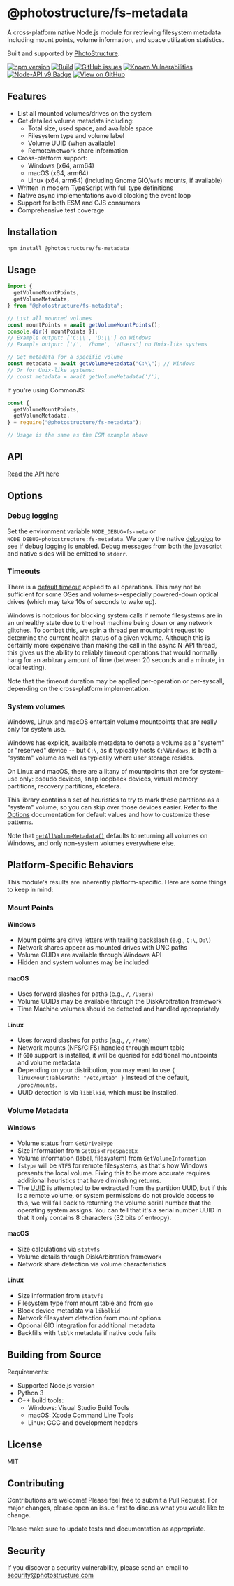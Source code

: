 # @photostructure/fs-metadata

A cross-platform native Node.js module for retrieving filesystem metadata including mount points, volume information, and space utilization statistics.

Built and supported by [PhotoStructure](https://photostructure.com).

[![npm version](https://img.shields.io/npm/v/@photostructure/fs-metadata.svg)](https://www.npmjs.com/package/@photostructure/fs-metadata)
[![Build](https://github.com/photostructure/fs-metadata/actions/workflows/build.yml/badge.svg?branch=main)](https://github.com/photostructure/fs-metadata/actions/workflows/build.yml)
[![GitHub issues](https://img.shields.io/github/issues/photostructure/fs-metadata.svg)](https://github.com/photostructure/fs-metadata/issues)
[![Known Vulnerabilities](https://snyk.io/test/github/photostructure/fs-metadata/badge.svg?targetFile=package.json)](https://snyk.io/test/github/photostructure/fs-metadata?targetFile=package.json)
[![Node-API v9 Badge](https://github.com/nodejs/abi-stable-node/blob/doc/assets/Node-API%20v9%20Badge.svg)](https://nodejs.org/dist/latest/docs/api/n-api.html#node-api-version-matrix)
[![View on GitHub](https://img.shields.io/badge/View%20on-GitHub-blue)](https://github.com/photostructure/fs-metadata)

## Features

- List all mounted volumes/drives on the system
- Get detailed volume metadata including:
  - Total size, used space, and available space
  - Filesystem type and volume label
  - Volume UUID (when available)
  - Remote/network share information
- Cross-platform support:
  - Windows (x64, arm64)
  - macOS (x64, arm64)
  - Linux (x64, arm64) (including Gnome GIO/`GVfs` mounts, if available)
- Written in modern TypeScript with full type definitions
- Native async implementations avoid blocking the event loop
- Support for both ESM and CJS consumers
- Comprehensive test coverage

## Installation

```bash
npm install @photostructure/fs-metadata
```

## Usage

```ts
import {
  getVolumeMountPoints,
  getVolumeMetadata,
} from "@photostructure/fs-metadata";

// List all mounted volumes
const mountPoints = await getVolumeMountPoints();
console.dir({ mountPoints });
// Example output: ['C:\\', 'D:\\'] on Windows
// Example output: ['/', '/home', '/Users'] on Unix-like systems

// Get metadata for a specific volume
const metadata = await getVolumeMetadata("C:\\"); // Windows
// Or for Unix-like systems:
// const metadata = await getVolumeMetadata('/');
```

If you're using CommonJS:

```js
const {
  getVolumeMountPoints,
  getVolumeMetadata,
} = require("@photostructure/fs-metadata");

// Usage is the same as the ESM example above
```

## API

[Read the API here](https://photostructure.github.io/fs-metadata/modules.html)

## Options

### Debug logging

Set the environment variable `NODE_DEBUG=fs-meta` or `NODE_DEBUG=photostructure:fs-metadata`. We query the native [debuglog](https://nodejs.org/api/util.html#utildebuglogsection-callback) to see if debug logging is enabled. Debug messages from both the javascript and native sides will be emitted to `stderr`.

### Timeouts

There is a [default
timeout](https://photostructure.github.io/fs-metadata/variables/TimeoutMsDefault.html)
applied to all operations. This may not be sufficient for some OSes and
volumes--especially powered-down optical drives (which may take 10s of seconds
to wake up).

Windows is notorious for blocking system calls if remote filesystems are in an
unhealthy state due to the host machine being down or any network glitches. To
combat this, we spin a thread per mountpoint request to determine the current
health status of a given volume. Although this is certainly more expensive than
making the call in the async N-API thread, this gives us the ability to reliably
timeout operations that would normally hang for an arbitrary amount of time
(between 20 seconds and a minute, in local testing).

Note that the timeout duration may be applied per-operation or per-syscall, depending on the cross-platform implementation.

### System volumes

Windows, Linux and macOS entertain volume mountpoints that are really only for
system use.

Windows has explicit, available metadata to denote a volume as a "system" or
"reserved" device -- but `C:\`, as it typically hosts `C:\Windows`, is both a
"system" volume as well as typically where user storage resides.

On Linux and macOS, there are a litany of mountpoints that are for system-use
only: pseudo devices, snap loopback devices, virtual memory partitions, recovery
partitions, etcetera.

This library contains a set of heuristics to try to mark these partitions as a
"system" volume, so you can skip over those devices easier. Refer to the
[Options](https://photostructure.github.io/fs-metadata/interfaces/Options.html)
documentation for default values and how to customize these patterns.

Note that
[`getAllVolumeMetadata()`](https://photostructure.github.io/fs-metadata/functions/getAllVolumeMetadata.html)
defaults to returning all volumes on Windows, and only non-system volumes
everywhere else.

## Platform-Specific Behaviors

This module's results are inherently platform-specific. Here are some things to
keep in mind:

### Mount Points

#### Windows

- Mount points are drive letters with trailing backslash (e.g., `C:\`, `D:\`)
- Network shares appear as mounted drives with UNC paths
- Volume GUIDs are available through Windows API
- Hidden and system volumes may be included

#### macOS

- Uses forward slashes for paths (e.g., `/`, `/Users`)
- Volume UUIDs may be available through the DiskArbitration framework
- Time Machine volumes should be detected and handled appropriately

#### Linux

- Uses forward slashes for paths (e.g., `/`, `/home`)
- Network mounts (NFS/CIFS) handled through mount table
- If `GIO` support is installed, it will be queried for additional mountpoints and volume metadata
- Depending on your distribution, you may want to use `{ linuxMountTablePath: "/etc/mtab" }` instead of the default, `/proc/mounts`.
- UUID detection is via `libblkid`, which must be installed.

### Volume Metadata

#### Windows

- Volume status from `GetDriveType`
- Size information from `GetDiskFreeSpaceEx`
- Volume information (label, filesystem) from `GetVolumeInformation`
- `fstype` will be `NTFS` for remote filesystems, as that's how Windows presents
  the local volume. Fixing this to be more accurate requires additional
  heuristics that have diminshing returns.
- The
  [UUID](https://photostructure.github.io/fs-metadata/interfaces/VolumeMetadata.html#uuid)
  is attempted to be extracted from the partition UUID, but if this is a remote
  volume, or system permissions do not provide access to this, we will fall back
  to returning the volume serial number that the operating system assigns. You
  can tell that it's a serial number UUID in that it only contains 8 characters
  (32 bits of entropy).

#### macOS

- Size calculations via `statvfs`
- Volume details through DiskArbitration framework
- Network share detection via volume characteristics

#### Linux

- Size information from `statvfs`
- Filesystem type from mount table and from `gio`
- Block device metadata via `libblkid`
- Network filesystem detection from mount options
- Optional GIO integration for additional metadata
- Backfills with `lsblk` metadata if native code fails

## Building from Source

Requirements:

- Supported Node.js version
- Python 3
- C++ build tools:
  - Windows: Visual Studio Build Tools
  - macOS: Xcode Command Line Tools
  - Linux: GCC and development headers

## License

MIT

## Contributing

Contributions are welcome! Please feel free to submit a Pull Request. For major
changes, please open an issue first to discuss what you would like to change.

Please make sure to update tests and documentation as appropriate.

## Security

If you discover a security vulnerability, please send an email to [security@photostructure.com](mailto:security@photostructure.com)
